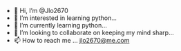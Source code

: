- 👋 Hi, I’m @Jlo2670
- 👀 I’m interested in learning python...
- 🌱 I’m currently learning python...
- 💞️ I’m looking to collaborate on keeping my mind sharp...
- 📫 How to reach me ... jlo2670@me.com

<!---
Jlo2670/Jlo2670 is a ✨ special ✨ repository because its `README.md` (this file) appears on your GitHub profile.
You can click the Preview link to take a look at your changes.
--->
